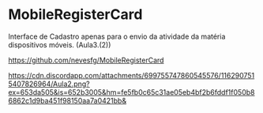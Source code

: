 # MobileRegisterCard
Interface de Cadastro apenas para o envio da atividade da matéria dispositivos móveis. (Aula3.(2))

https://github.com/nevesfg/MobileRegisterCard

https://cdn.discordapp.com/attachments/699755747860545576/1162907515407826964/Aula2.png?ex=653da505&is=652b3005&hm=fe5fb0c65c31ae05eb4bf2b6fddf1f050b86862c1d9ba451f98150aa7a0421bb&

